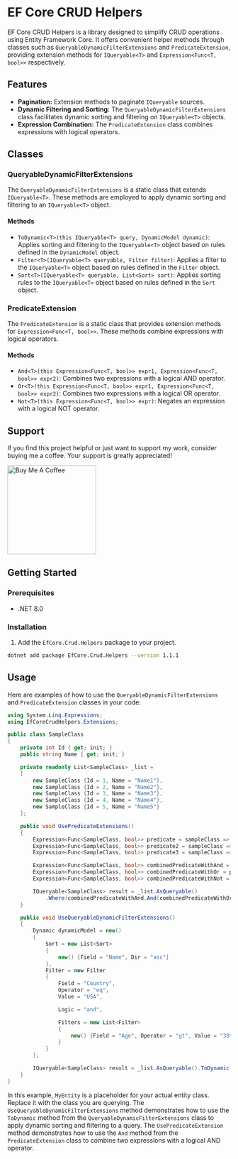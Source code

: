 # EF Core CRUD Helpers

EF Core CRUD Helpers is a library designed to simplify CRUD operations using Entity Framework Core. It offers convenient helper methods through classes such as `QueryableDynamicFilterExtensions` and `PredicateExtension`, providing extension methods for `IQueryable<T>` and `Expression<Func<T, bool>>` respectively.

## Features

- **Pagination:** Extension methods to paginate `IQueryable` sources.
- **Dynamic Filtering and Sorting:** The `QueryableDynamicFilterExtensions` class facilitates dynamic sorting and filtering on `IQueryable<T>` objects.
- **Expression Combination:** The `PredicateExtension` class combines expressions with logical operators.

## Classes

### QueryableDynamicFilterExtensions

The `QueryableDynamicFilterExtensions` is a static class that extends `IQueryable<T>`. These methods are employed to apply dynamic sorting and filtering to an `IQueryable<T>` object.

#### Methods

- `ToDynamic<T>(this IQueryable<T> query, DynamicModel dynamic)`: Applies sorting and filtering to the `IQueryable<T>` object based on rules defined in the `DynamicModel` object.
- `Filter<T>(IQueryable<T> queryable, Filter filter)`: Applies a filter to the `IQueryable<T>` object based on rules defined in the `Filter` object.
- `Sort<T>(IQueryable<T> queryable, List<Sort> sort)`: Applies sorting rules to the `IQueryable<T>` object based on rules defined in the `Sort` object.

### PredicateExtension

The `PredicateExtension` is a static class that provides extension methods for `Expression<Func<T, bool>>`. These methods combine expressions with logical operators.

#### Methods

- `And<T>(this Expression<Func<T, bool>> expr1, Expression<Func<T, bool>> expr2)`: Combines two expressions with a logical AND operator.
- `Or<T>(this Expression<Func<T, bool>> expr1, Expression<Func<T, bool>> expr2)`: Combines two expressions with a logical OR operator.
- `Not<T>(this Expression<Func<T, bool>> expr)`: Negates an expression with a logical NOT operator.

## Support
If you find this project helpful or just want to support my work, consider buying me a coffee. Your support is greatly appreciated!

<a href="https://www.buymeacoffee.com/hasanhasanbayli" target="_blank"><img src="https://cdn.buymeacoffee.com/buttons/default-orange.png" alt="Buy Me A Coffee" width="200"  ></a>

## Getting Started

### Prerequisites

- .NET 8.0

### Installation

1. Add the `EfCore.Crud.Helpers` package to your project.

```bash
dotnet add package EfCore.Crud.Helpers --version 1.1.1
```

## Usage

Here are examples of how to use the `QueryableDynamicFilterExtensions` and `PredicateExtension` classes in your code:

```csharp
using System.Linq.Expressions;
using EfCoreCrudHelpers.Extensions;

public class SampleClass
{
    private int Id { get; init; }
    public string Name { get; init; }

    private readonly List<SampleClass> _list =
    [
        new SampleClass {Id = 1, Name = "Name1"},
        new SampleClass {Id = 2, Name = "Name2"},
        new SampleClass {Id = 3, Name = "Name3"},
        new SampleClass {Id = 4, Name = "Name4"},
        new SampleClass {Id = 5, Name = "Name5"}
    ];

    public void UsePredicateExtensions()
    {
        Expression<Func<SampleClass, bool>> predicate = sampleClass => sampleClass.Id == 1;
        Expression<Func<SampleClass, bool>> predicate2 = sampleClass => sampleClass.Id == 2;
        Expression<Func<SampleClass, bool>> predicate3 = sampleClass => sampleClass.Id == 3;

        Expression<Func<SampleClass, bool>> combinedPredicateWithAnd = predicate.And(predicate2);
        Expression<Func<SampleClass, bool>> combinedPredicateWithOr = predicate.Or(predicate2);
        Expression<Func<SampleClass, bool>> combinedPredicateWithNot = predicate3.Not();

        IQueryable<SampleClass> result = _list.AsQueryable()
            .Where(combinedPredicateWithAnd.And(combinedPredicateWithOr).Or(combinedPredicateWithNot));
    }

    public void UseQueryableDynamicFilterExtensions()
    {
        Dynamic dynamicModel = new()
        {
            Sort = new List<Sort>
            {
                new() {Field = "Name", Dir = "asc"}
            },
            Filter = new Filter
            {
                Field = "Country",
                Operator = "eq",
                Value = "USA",

                Logic = "and",

                Filters = new List<Filter>
                {
                    new() {Field = "Age", Operator = "gt", Value = "30"}
                }
            }
        };

        IQueryable<SampleClass> result = _list.AsQueryable().ToDynamic(dynamicModel);
    }
}
```

In this example, `MyEntity` is a placeholder for your actual entity class. Replace it with the class you are querying. The `UseQueryableDynamicFilterExtensions` method demonstrates how to use the `ToDynamic` method from the `QueryableDynamicFilterExtensions` class to apply dynamic sorting and filtering to a query. The `UsePredicateExtension` method demonstrates how to use the `And` method from the `PredicateExtension` class to combine two expressions with a logical AND operator.